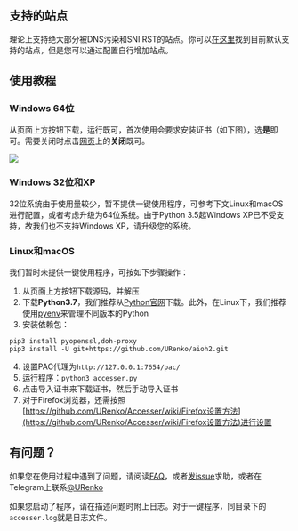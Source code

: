 ## 支持的站点
理论上支持绝大部分被DNS污染和SNI RST的站点。你可以[在这里](https://github.com/URenko/Accesser/wiki/目前支持的站点)找到目前默认支持的站点，但是您可以通过配置自行增加站点。

## 使用教程

### Windows 64位
从页面上方按钮下载，运行既可，首次使用会要求安装证书（如下图），选**是**即可。需要关闭时点击[网页](http://localhost:7654)上的**关闭**既可。

![](https://i.loli.net/2019/02/04/5c57f7cf655fd.png)

### Windows 32位和XP
32位系统由于使用量较少，暂不提供一键使用程序，可参考下文Linux和macOS进行配置，或者考虑升级为64位系统。由于Python 3.5起Windows XP已不受支持，故我们也不支持Windows XP，请升级您的系统。

### Linux和macOS
我们暂时未提供一键使用程序，可按如下步骤操作：

1. 从页面上方按钮下载源码，并解压
2. 下载**Python3.7**，我们推荐从[Python官网](https://www.python.org/downloads/release/python-373/)下载。此外，在Linux下，我们推荐使用[pyenv](https://github.com/pyenv/pyenv-installer)来管理不同版本的Python
3. 安装依赖包：
```
pip3 install pyopenssl,doh-proxy
pip3 install -U git+https://github.com/URenko/aioh2.git
```
4. 设置PAC代理为`http://127.0.0.1:7654/pac/`
5. 运行程序：`python3 accesser.py`
6. 点击导入证书来下载证书，然后手动导入证书
7. 对于Firefox浏览器，还需按照[https://github.com/URenko/Accesser/wiki/Firefox设置方法](https://github.com/URenko/Accesser/wiki/Firefox设置方法)进行设置

## 有问题？

如果您在使用过程中遇到了问题，请阅读[FAQ](https://github.com/URenko/Accesser/wiki/FAQ)，或者[发issue](https://github.com/URenko/Accesser/issues)求助，或者在Telegram上联系[@URenko](https://t.me/URenko)

如果您启动了程序，请在描述问题时附上日志。对于一键程序，同目录下的`accesser.log`就是日志文件。